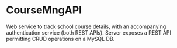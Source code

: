 # CourseMngAPI
Web service to track school course details, with an accompanying authentication service (both REST APIs). Server exposes a REST API permitting CRUD operations on a MySQL DB.

